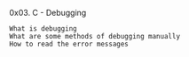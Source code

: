 0x03. C - Debugging

    What is debugging
    What are some methods of debugging manually
    How to read the error messages


